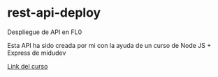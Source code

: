 # rest-api-deploy
Despliegue de API en FL0

Esta API ha sido creada por mi con la ayuda de un curso de Node JS + Express de midudev

[Link del curso](https://www.youtube.com/watch?v=yB4n_K7dZV8&list=PLUofhDIg_38qm2oPOV-IRTTEKyrVBBaU7&ab_channel=midulive)

